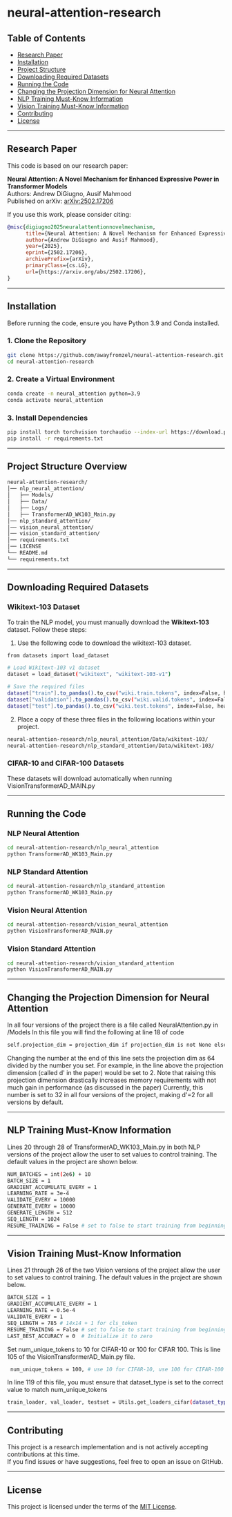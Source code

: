 # neural-attention-research
## Table of Contents
- [Research Paper](#research-paper)
- [Installation](#installation)
- [Project Structure](#project-structure)
- [Downloading Required Datasets](#downloading-required-datasets)
- [Running the Code](#running-the-code)
- [Changing the Projection Dimension for Neural Attention](#changing-the-projection-dimension-for-neural-attention)
- [NLP Training Must-Know Information](#nlp-training-must-know-information)
- [Vision Training Must-Know Information](#vision-training-must-know-information)
- [Contributing](#contributing)
- [License](#license)

---

## Research Paper

This code is based on our research paper:

**Neural Attention: A Novel Mechanism for Enhanced Expressive Power in Transformer Models**  
Authors: Andrew DiGiugno, Ausif Mahmood  
Published on arXiv: [arXiv:2502.17206](https://arxiv.org/abs/2502.17206)

If you use this work, please consider citing:
```bibtex
@misc{digiugno2025neuralattentionnovelmechanism,
      title={Neural Attention: A Novel Mechanism for Enhanced Expressive Power in Transformer Models}, 
      author={Andrew DiGiugno and Ausif Mahmood},
      year={2025},
      eprint={2502.17206},
      archivePrefix={arXiv},
      primaryClass={cs.LG},
      url={https://arxiv.org/abs/2502.17206}, 
}
```

---

## Installation
Before running the code, ensure you have Python 3.9 and Conda installed.

### 1. Clone the Repository
```sh
git clone https://github.com/awayfromzel/neural-attention-research.git
cd neural-attention-research
```

### 2. Create a Virtual Environment
```sh
conda create -n neural_attention python=3.9
conda activate neural_attention
```

### 3. Install Dependencies
```sh
pip install torch torchvision torchaudio --index-url https://download.pytorch.org/whl/cu118
pip install -r requirements.txt
```

---

## Project Structure Overview
```sh
neural-attention-research/
│── nlp_neural_attention/
│   ├── Models/
│   ├── Data/
│   ├── Logs/
│   ├── TransformerAD_WK103_Main.py
│── nlp_standard_attention/
│── vision_neural_attention/
│── vision_standard_attention/
│── requirements.txt
│── LICENSE
└── README.md
└── requirements.txt
```

---

## Downloading Required Datasets

### Wikitext-103 Dataset

To train the NLP model, you must manually download the **Wikitext-103** dataset. Follow these steps:

1. Use the following code to download the wikitext-103 dataset.
 ```sh
from datasets import load_dataset

# Load Wikitext-103 v1 dataset
dataset = load_dataset("wikitext", "wikitext-103-v1")

# Save the required files
dataset["train"].to_pandas().to_csv("wiki.train.tokens", index=False, header=False)
dataset["validation"].to_pandas().to_csv("wiki.valid.tokens", index=False, header=False)
dataset["test"].to_pandas().to_csv("wiki.test.tokens", index=False, header=False)
```
2. Place a copy of these three files in the following locations within your project.
```sh
neural-attention-research/nlp_neural_attention/Data/wikitext-103/
neural-attention-research/nlp_standard_attention/Data/wikitext-103/
```

### CIFAR-10 and CIFAR-100 Datasets

These datasets will download automatically when running VisionTransformerAD_MAIN.py

---

## Running the Code

### NLP Neural Attention
```sh
cd neural-attention-research/nlp_neural_attention
python TransformerAD_WK103_Main.py
```

### NLP Standard Attention
```sh
cd neural-attention-research/nlp_standard_attention
python TransformerAD_WK103_Main.py
```

### Vision Neural Attention
```sh
cd neural-attention-research/vision_neural_attention
python VisionTransformerAD_MAIN.py
```

### Vision Standard Attention
```sh
cd neural-attention-research/vision_standard_attention
python VisionTransformerAD_MAIN.py
```

---

## Changing the Projection Dimension for Neural Attention

In all four versions of the project there is a file called NeuralAttention.py in /Models
In this file you will find the following at line 18 of code
```sh
self.projection_dim = projection_dim if projection_dim is not None else self.dim_head // 32
```
Changing the number at the end of this line sets the projection dim as 64 divided by the number you set.
For example, in the line above the projection dimension (called d' in the paper) would be set to 2.
Note that raising this projection dimension drastically increases memory requirements with not much gain in performance (as discussed in the paper)
Currently, this number is set to 32 in all four versions of the project, making d'=2 for all versions by default.

---

## NLP Training Must-Know Information

Lines 20 through 28 of TransformerAD_WK103_Main.py in both NLP versions of the project allow the user to set values to control training.
The default values in the project are shown below.
```sh
NUM_BATCHES = int(2e6) + 10
BATCH_SIZE = 1
GRADIENT_ACCUMULATE_EVERY = 1
LEARNING_RATE = 3e-4
VALIDATE_EVERY = 10000
GENERATE_EVERY = 10000
GENERATE_LENGTH = 512
SEQ_LENGTH = 1024
RESUME_TRAINING = False # set to false to start training from beginning
```

---

## Vision Training Must-Know Information

Lines 21 through 26 of the two Vision versions of the project allow the user to set values to control training.
The default values in the project are shown below.
```sh
BATCH_SIZE = 1
GRADIENT_ACCUMULATE_EVERY = 1
LEARNING_RATE = 0.5e-4
VALIDATE_EVERY = 1
SEQ_LENGTH = 785 # 14x14 + 1 for cls_token
RESUME_TRAINING = False # set to false to start training from beginning
LAST_BEST_ACCURACY = 0  # Initialize it to zero
```

Set num_unique_tokens to 10 for CIFAR-10 or 100 for CIFAR 100. This is line 105 of the VisionTransformerAD_Main.py file.
```sh
 num_unique_tokens = 100, # use 10 for CIFAR-10, use 100 for CIFAR-100
```
In line 119 of this file, you must ensure that dataset_type is set to the correct value to match num_unique_tokens
```sh
train_loader, val_loader, testset = Utils.get_loaders_cifar(dataset_type="CIFAR100", img_width=224, img_height=224, batch_size=BATCH_SIZE)
```

---

## Contributing

This project is a research implementation and is not actively accepting contributions at this time.  
If you find issues or have suggestions, feel free to open an issue on GitHub.

---

## License

This project is licensed under the terms of the [MIT License](LICENSE).










